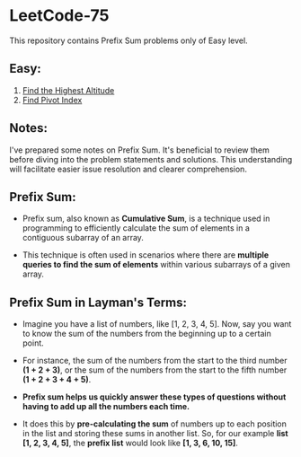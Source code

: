 # LeetCode-75

This repository contains Prefix Sum problems only of Easy level.

## Easy: 
1. [Find the Highest Altitude](https://github.com/Shubham-Nahar-Java-Coder/Leetcode-75/tree/master/Prefix-Sum/Find-the-Highest-Altitude)
2. [Find Pivot Index]()

## Notes:

I've prepared some notes on Prefix Sum. It's beneficial to review them before diving into the problem statements and solutions. This understanding will facilitate easier issue resolution and clearer comprehension.

## Prefix Sum:

 - Prefix sum, also known as **Cumulative Sum**, is a technique used in programming to efficiently calculate the sum of elements in a contiguous subarray of an array.

 - This technique is often used in scenarios where there are **multiple queries to find the sum of elements** within various subarrays of a given array.

 ## Prefix Sum in Layman's Terms:

 - Imagine you have a list of numbers, like [1, 2, 3, 4, 5]. Now, say you want to know the sum of the numbers from the beginning up to a certain point. 
 - For instance, the sum of the numbers from the start to the third number **(1 + 2 + 3)**, or the sum of the numbers from the start to the fifth number **(1 + 2 + 3 + 4 + 5)**.

 - **Prefix sum helps us quickly answer these types of questions without having to add up all the numbers each time.**
 - It does this by **pre-calculating the sum** of numbers up to each position in the list and storing these sums in another list. So, for our example **list [1, 2, 3, 4, 5]**, the **prefix list** would look like **[1, 3, 6, 10, 15]**. 
